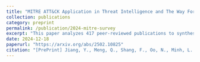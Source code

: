 ```yaml
---
title: "MITRE ATT&CK Application in Threat Intelligence and The Way Forward"
collection: publications
category: preprint
permalink: /publication/2024-mitre-survey
excerpt: "This paper analyzes 417 peer-reviewed publications to synthesize research on ATT&CK’s application across domains. We identify common adversarial TTPs and examine how NLP and ML enhance threat detection and response. We also explore ATT&CK’s interoperability with frameworks like the Cyber Kill Chain, NIST guidelines, and STRIDE. Finally, we evaluate ATT&CK’s effectiveness, validation methods, and sector-specific challenges, particularly in ICS and healthcare."
date: 2024-12-18
paperurl: "https://arxiv.org/abs/2502.10825"
citation: "[PrePrint] Jiang, Y., Meng, Q., Shang, F., Oo, N., Minh, L. T. H., Lim, H. W., & Sikdar, B. (2025). MITRE ATT&CK Applications in Cybersecurity and The Way Forward. arXiv preprint arXiv:2502.10825."
---
```

